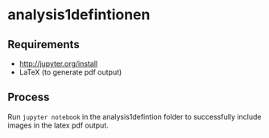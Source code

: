 # analysis1defintionen

## Requirements
- http://jupyter.org/install
- LaTeX (to generate pdf output)

## Process
Run ```jupyter notebook``` in the analysis1defintion folder to successfully include images in the latex pdf output.
